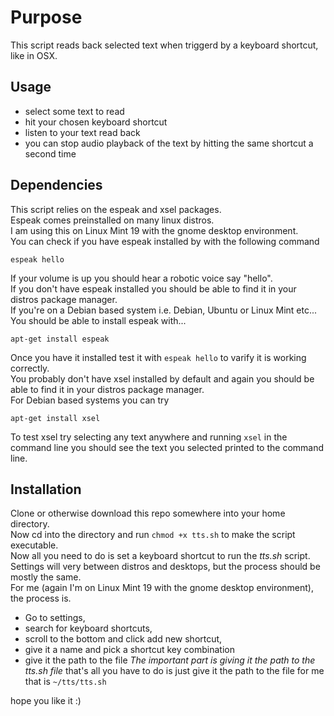 # Purpose
This script reads back selected text when triggerd by a keyboard shortcut, like in OSX.
## Usage
* select some text to read
* hit your chosen keyboard shortcut
* listen to your text read back
* you can stop audio playback of the text by hitting the same shortcut a second time

## Dependencies
This script relies on the espeak and xsel packages.  
Espeak comes preinstalled on many linux distros.  
I am using this on Linux Mint 19 with the gnome desktop environment.  
You can check if you have espeak installed by with the following command
```
espeak hello
```
If your volume is up you should hear a robotic voice say "hello".  
If you don't have espeak installed you should be able to find it in your distros package manager.  
If you're on a Debian based system i.e. Debian, Ubuntu or Linux Mint etc...  
You should be able to install espeak with...
```
apt-get install espeak
```
Once you have it installed test it with `espeak hello` to varify it is working correctly.  
You probably don't have xsel installed by default and again you should be able to find it in your distros package manager.  
For Debian based systems you can try
```
apt-get install xsel
```
To test xsel try selecting any text anywhere and running `xsel` in the command line
you should see the text you selected printed to the command line.

## Installation
Clone or otherwise download this repo somewhere into your home directory.  
Now cd into the directory and run `chmod +x tts.sh` to make the script executable.  
Now all you need to do is set a keyboard shortcut to run the *tts.sh* script.  
Settings will very between distros and desktops, but the process should be mostly the same.  
For me (again I'm on Linux Mint 19 with the gnome desktop environment), the process is.  
* Go to settings, 
* search for keyboard shortcuts, 
* scroll to the bottom and click add new shortcut,
* give it a name and pick a shortcut key combination
* give it the path to the file
*The important part is giving it the path to the tts.sh file*
that's all you have to do is just give it the path to the file
for me that is `~/tts/tts.sh`

hope you like it :)
